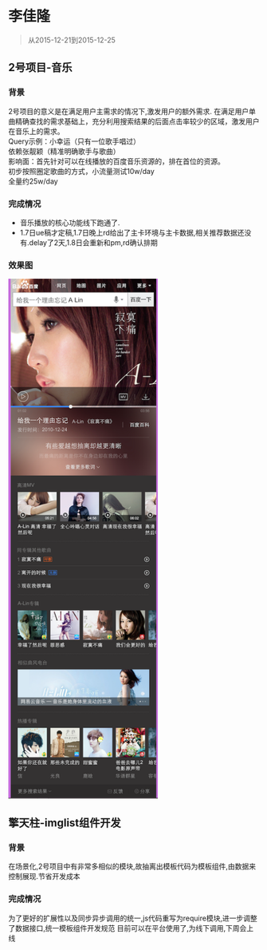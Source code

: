 # 李佳隆

> 从2015-12-21到2015-12-25

##	2号项目-音乐

### 背景

2号项目的意义是在满足用户主需求的情况下,激发用户的额外需求.
在满足用户单曲精确查找的需求基础上，充分利用搜索结果的后面点击率较少的区域，激发用户在音乐上的需求。  
Query示例：小幸运（只有一位歌手唱过）  
依赖张靓颖（精准明确歌手与歌曲）  
影响面：首先针对可以在线播放的百度音乐资源的，排在首位的资源。  
初步按照圈定歌曲的方式，小流量测试10w/day  
全量约25w/day  

### 完成情况

* 音乐播放的核心功能线下跑通了.
* 1.7日ue稿才定稿,1.7日晚上rd给出了主卡环境与主卡数据,相关推荐数据还没有.delay了2天,1.8日会重新和pm,rd确认排期

### 效果图

<img src="img/lijialong01/img1.png" width="300px"/>

## 擎天柱-imglist组件开发

### 背景

在场景化,2号项目中有非常多相似的模块,故抽离出模板代码为模板组件,由数据来控制展现.节省开发成本  

### 完成情况

为了更好的扩展性以及同步异步调用的统一,js代码重写为require模块,进一步调整了数据接口,统一模板组件开发规范
目前可以在平台使用了,为线下调用,下周会上线

